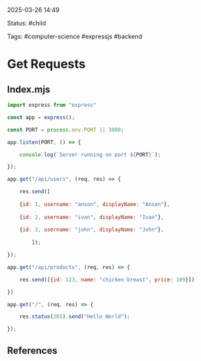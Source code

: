 
2025-03-26  14:49

Status: #child

Tags: #computer-science #expressjs #backend 

# Get Requests

## Index.mjs

``` js
import express from "express"

const app = express();

const PORT = process.env.PORT || 3000;

app.listen(PORT, () => {

	console.log(`Server running on port ${PORT}`);

});

app.get("/api/users", (req, res) => {

	res.send([
	
	{id: 1, username: "anson", displayName: "Anson"},
	
	{id: 2, username: "ivan", displayName: "Ivan"},
	
	{id: 3, username: "john", displayName: "John"},
	
		]);

});

app.get("/api/products", (req, res) => {

	res.send([{id: 123, name: "chicken breast", price: 109}])

})

app.get("/", (req, res) => {

	res.status(201).send("Hello World");

});

```



## References

